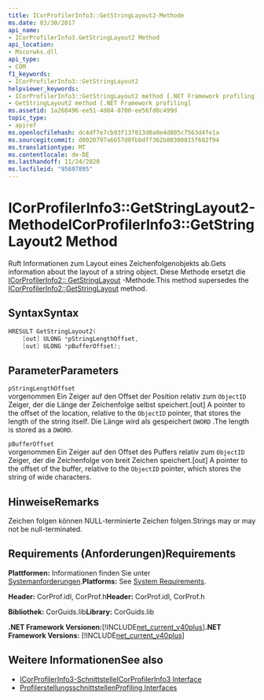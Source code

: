 ```yaml
---
title: ICorProfilerInfo3::GetStringLayout2-Methode
ms.date: 03/30/2017
api_name:
- ICorProfilerInfo3.GetStringLayout2 Method
api_location:
- Mscorwks.dll
api_type:
- COM
f1_keywords:
- ICorProfilerInfo3::GetStringLayout2
helpviewer_keywords:
- ICorProfilerInfo3::GetStringLayout2 method [.NET Framework profiling]
- GetStringLayout2 method [.NET Framework profiling]
ms.assetid: 1a268496-ee51-4d84-8700-ee56fd0c499d
topic_type:
- apiref
ms.openlocfilehash: dc4df7e7cb93f137013d0a0e4d805c7563d4fe1a
ms.sourcegitcommit: d8020797a6657d0fbbdff362b80300815f682f94
ms.translationtype: MT
ms.contentlocale: de-DE
ms.lasthandoff: 11/24/2020
ms.locfileid: "95697895"
---
```

# <a name="icorprofilerinfo3getstringlayout2-method"></a><span data-ttu-id="f87fc-102">ICorProfilerInfo3::GetStringLayout2-Methode</span><span class="sxs-lookup"><span data-stu-id="f87fc-102">ICorProfilerInfo3::GetStringLayout2 Method</span></span>

<span data-ttu-id="f87fc-103">Ruft Informationen zum Layout eines Zeichenfolgenobjekts ab.</span><span class="sxs-lookup"><span data-stu-id="f87fc-103">Gets information about the layout of a string object.</span></span> <span data-ttu-id="f87fc-104">Diese Methode ersetzt die [ICorProfilerInfo2:: GetStringLayout](icorprofilerinfo2-getstringlayout-method.md) -Methode.</span><span class="sxs-lookup"><span data-stu-id="f87fc-104">This method supersedes the [ICorProfilerInfo2::GetStringLayout](icorprofilerinfo2-getstringlayout-method.md) method.</span></span>  
  
## <a name="syntax"></a><span data-ttu-id="f87fc-105">Syntax</span><span class="sxs-lookup"><span data-stu-id="f87fc-105">Syntax</span></span>  
  
```cpp  
HRESULT GetStringLayout2(  
    [out] ULONG *pStringLengthOffset,  
    [out] ULONG *pBufferOffset);  
```  
  
## <a name="parameters"></a><span data-ttu-id="f87fc-106">Parameter</span><span class="sxs-lookup"><span data-stu-id="f87fc-106">Parameters</span></span>  

 `pStringLengthOffset`  
 <span data-ttu-id="f87fc-107">vorgenommen Ein Zeiger auf den Offset der Position relativ zum `ObjectID` Zeiger, der die Länge der Zeichenfolge selbst speichert.</span><span class="sxs-lookup"><span data-stu-id="f87fc-107">[out] A pointer to the offset of the location, relative to the `ObjectID` pointer, that stores the length of the string itself.</span></span> <span data-ttu-id="f87fc-108">Die Länge wird als gespeichert `DWORD` .</span><span class="sxs-lookup"><span data-stu-id="f87fc-108">The length is stored as a `DWORD`.</span></span>  
  
 `pBufferOffset`  
 <span data-ttu-id="f87fc-109">vorgenommen Ein Zeiger auf den Offset des Puffers relativ zum `ObjectID` Zeiger, der die Zeichenfolge von breit Zeichen speichert.</span><span class="sxs-lookup"><span data-stu-id="f87fc-109">[out] A pointer to the offset of the buffer, relative to the `ObjectID` pointer, which stores the string of wide characters.</span></span>  
  
## <a name="remarks"></a><span data-ttu-id="f87fc-110">Hinweise</span><span class="sxs-lookup"><span data-stu-id="f87fc-110">Remarks</span></span>  

 <span data-ttu-id="f87fc-111">Zeichen folgen können NULL-terminierte Zeichen folgen.</span><span class="sxs-lookup"><span data-stu-id="f87fc-111">Strings may or may not be null-terminated.</span></span>  
  
## <a name="requirements"></a><span data-ttu-id="f87fc-112">Requirements (Anforderungen)</span><span class="sxs-lookup"><span data-stu-id="f87fc-112">Requirements</span></span>  

 <span data-ttu-id="f87fc-113">**Plattformen:** Informationen finden Sie unter [Systemanforderungen](../../get-started/system-requirements.md).</span><span class="sxs-lookup"><span data-stu-id="f87fc-113">**Platforms:** See [System Requirements](../../get-started/system-requirements.md).</span></span>  
  
 <span data-ttu-id="f87fc-114">**Header:** CorProf.idl, CorProf.h</span><span class="sxs-lookup"><span data-stu-id="f87fc-114">**Header:** CorProf.idl, CorProf.h</span></span>  
  
 <span data-ttu-id="f87fc-115">**Bibliothek:** CorGuids.lib</span><span class="sxs-lookup"><span data-stu-id="f87fc-115">**Library:** CorGuids.lib</span></span>  
  
 <span data-ttu-id="f87fc-116">**.NET Framework Versionen:**[!INCLUDE[net_current_v40plus](../../../../includes/net-current-v40plus-md.md)]</span><span class="sxs-lookup"><span data-stu-id="f87fc-116">**.NET Framework Versions:** [!INCLUDE[net_current_v40plus](../../../../includes/net-current-v40plus-md.md)]</span></span>  
  
## <a name="see-also"></a><span data-ttu-id="f87fc-117">Weitere Informationen</span><span class="sxs-lookup"><span data-stu-id="f87fc-117">See also</span></span>

- [<span data-ttu-id="f87fc-118">ICorProfilerInfo3-Schnittstelle</span><span class="sxs-lookup"><span data-stu-id="f87fc-118">ICorProfilerInfo3 Interface</span></span>](icorprofilerinfo3-interface.md)
- [<span data-ttu-id="f87fc-119">Profilerstellungsschnittstellen</span><span class="sxs-lookup"><span data-stu-id="f87fc-119">Profiling Interfaces</span></span>](profiling-interfaces.md)
